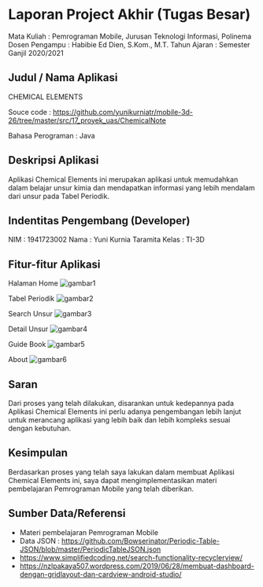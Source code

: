# Laporan Project Akhir (Tugas Besar)

Mata Kuliah : Pemrograman Mobile, Jurusan Teknologi Informasi, Polinema
Dosen Pengampu : Habibie Ed Dien, S.Kom., M.T.
Tahun Ajaran : Semester Ganjil 2020/2021

## Judul / Nama Aplikasi
CHEMICAL ELEMENTS

Souce code : https://github.com/yunikurniatr/mobile-3d-26/tree/master/src/17_proyek_uas/ChemicalNote

Bahasa Perograman : Java

## Deskripsi Aplikasi
Aplikasi Chemical Elements ini merupakan aplikasi untuk memudahkan dalam belajar unsur kimia dan mendapatkan informasi yang lebih mendalam dari unsur pada Tabel Periodik.

## Indentitas Pengembang (Developer)
NIM : 1941723002
Nama : Yuni Kurnia Taramita
Kelas : TI-3D


## Fitur-fitur Aplikasi
Halaman Home
![gambar1](img/home.jpg)


Tabel Periodik
![gambar2](img/tabelperiodik.jpg)


Search Unsur
![gambar3](img/search.jpg)


Detail Unsur
![gambar4](img/detail.jpg)


Guide Book
![gambar5](img/guidebook.jpg)


About
![gambar6](img/about.jpg)

## Saran
Dari proses yang telah dilakukan, disarankan untuk kedepannya pada Aplikasi Chemical Elements ini perlu adanya pengembangan lebih lanjut untuk merancang aplikasi yang lebih baik dan lebih kompleks sesuai dengan kebutuhan. 

## Kesimpulan
Berdasarkan proses yang telah saya lakukan dalam membuat Aplikasi Chemical Elements ini, saya dapat mengimplementasikan materi pembelajaran Pemrograman Mobile yang telah diberikan.

## Sumber Data/Referensi
- Materi pembelajaran Pemrograman Mobile
- Data JSON : https://github.com/Bowserinator/Periodic-Table-JSON/blob/master/PeriodicTableJSON.json
- https://www.simplifiedcoding.net/search-functionality-recyclerview/
- https://nzlpakaya507.wordpress.com/2019/06/28/membuat-dashboard-dengan-gridlayout-dan-cardview-android-studio/
